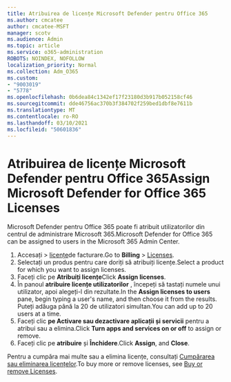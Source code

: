 ```yaml
---
title: Atribuirea de licențe Microsoft Defender pentru Office 365
ms.author: cmcatee
author: cmcatee-MSFT
manager: scotv
ms.audience: Admin
ms.topic: article
ms.service: o365-administration
ROBOTS: NOINDEX, NOFOLLOW
localization_priority: Normal
ms.collection: Adm_O365
ms.custom:
- "9003019"
- "5778"
ms.openlocfilehash: 0b6dea84c1342ef17f23180d3b917b052158cf46
ms.sourcegitcommit: dde46756ac370b3f384702f259bed1dbf8e7611b
ms.translationtype: MT
ms.contentlocale: ro-RO
ms.lasthandoff: 03/10/2021
ms.locfileid: "50601836"
---
```

# <a name="assign-microsoft-defender-for-office-365-licenses"></a><span data-ttu-id="bc8c7-102">Atribuirea de licențe Microsoft Defender pentru Office 365</span><span class="sxs-lookup"><span data-stu-id="bc8c7-102">Assign Microsoft Defender for Office 365 Licenses</span></span>

<span data-ttu-id="bc8c7-103">Microsoft Defender pentru Office 365 poate fi atribuit utilizatorilor din centrul de administrare Microsoft 365.</span><span class="sxs-lookup"><span data-stu-id="bc8c7-103">Microsoft Defender for Office 365 can be assigned to users in the Microsoft 365 Admin Center.</span></span>

1. <span data-ttu-id="bc8c7-104">Accesați   >  [licențe](https://go.microsoft.com/fwlink/p/?linkid=842264)de facturare.</span><span class="sxs-lookup"><span data-stu-id="bc8c7-104">Go to **Billing** > [Licenses](https://go.microsoft.com/fwlink/p/?linkid=842264).</span></span>
2. <span data-ttu-id="bc8c7-105">Selectați un produs pentru care doriți să atribuiți licențe.</span><span class="sxs-lookup"><span data-stu-id="bc8c7-105">Select a product for which you want to assign licenses.</span></span>
3. <span data-ttu-id="bc8c7-106">Faceți clic pe **Atribuiți licențe**</span><span class="sxs-lookup"><span data-stu-id="bc8c7-106">Click **Assign licenses**.</span></span>
4. <span data-ttu-id="bc8c7-107">În panoul **atribuire licențe utilizatorilor**  , începeți să tastați numele unui utilizator, apoi alegeți-l din rezultate.</span><span class="sxs-lookup"><span data-stu-id="bc8c7-107">In the **Assign licenses to users**  pane, begin typing a user's name, and then choose it from the results.</span></span> <span data-ttu-id="bc8c7-108">Puteți adăuga până la 20 de utilizatori simultan.</span><span class="sxs-lookup"><span data-stu-id="bc8c7-108">You can add up to 20 users at a time.</span></span>
5. <span data-ttu-id="bc8c7-109">Faceți clic **pe Activare sau dezactivare aplicații și servicii**  pentru a atribui sau a elimina.</span><span class="sxs-lookup"><span data-stu-id="bc8c7-109">Click **Turn apps and services on or off**  to assign or remove.</span></span>
6. <span data-ttu-id="bc8c7-110">Faceți clic pe **atribuire** și  **Închidere**.</span><span class="sxs-lookup"><span data-stu-id="bc8c7-110">Click **Assign**, and  **Close**.</span></span>

<span data-ttu-id="bc8c7-111">Pentru a cumpăra mai multe sau a elimina licențe, consultați [Cumpărarea sau eliminarea licențelor](https://docs.microsoft.com/microsoft-365/commerce/licenses/buy-licenses#buy-or-remove-licenses-for-your-business-subscription).</span><span class="sxs-lookup"><span data-stu-id="bc8c7-111">To buy more or remove licenses, see [Buy or remove Licenses](https://docs.microsoft.com/microsoft-365/commerce/licenses/buy-licenses#buy-or-remove-licenses-for-your-business-subscription).</span></span>